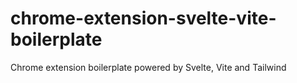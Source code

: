 # chrome-extension-svelte-vite-boilerplate
Chrome extension boilerplate powered by Svelte, Vite and Tailwind 
